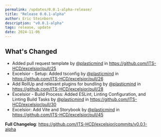 ```yaml
---
permalink: /updates/0.0.1-alpha-release/
title: "Release 0.0.1-alpha"
author: Eric Steinborn
description: "v0.0.1-alpha"
tags: release, update
date: 2024-11-06
---
```


## What's Changed
* Added pull request template by [@plasticmind](https://github.com/plasticmind) in https://github.com/ITS-HCD/excelsior/pull/25
* Excelsior - Setup: Added tsconfig by [@plasticmind](https://github.com/plasticmind) in https://github.com/ITS-HCD/excelsior/pull/26
* Add RollUp and relevant plugins for bundling by [@plasticmind](https://github.com/plasticmind) in https://github.com/ITS-HCD/excelsior/pull/28
* Excelsior - Build Process: Added ESLint, Linting Configuration, and Linting Build Tasks by [@plasticmind](https://github.com/plasticmind) in https://github.com/ITS-HCD/excelsior/pull/30
* Excelsior: Add Vite and Storybook by [@plasticmind](https://github.com/plasticmind) in https://github.com/ITS-HCD/excelsior/pull/45


**Full Changelog**: https://github.com/ITS-HCD/excelsior/commits/v0.0.1-alpha
